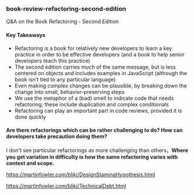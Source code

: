 ### book-review-refactoring-second-edition

Q&A on the Book Refactoring - Second Edition

#### Key Takeaways

- Refactoring is a book for relatively new developers to learn a key practice in order to be effective developers (and a book to help senior developers teach this practice)
- The second edition carries much of the same message, but is less centered on objects and includes examples in JavaScript (although the book isn’t tied to any particular language)
- Even making complex changes can be plausible, by breaking down the change into small, behavior-preserving steps
- We use the metaphor of a (bad) smell to indicate code that needs refactoring; these include duplication and complex conditionals
- Refactoring can play an important part in code reviews, provided it is done quickly

#### Are there refactorings which can be rather challenging to do? How can developers take precaution doing them?

I don't see particular refactorings as more challenging than others，**Where you get variation in difficulty is how the same refactoring varies with context and scope.**





https://martinfowler.com/bliki/DesignStaminaHypothesis.html

https://martinfowler.com/bliki/TechnicalDebt.html



